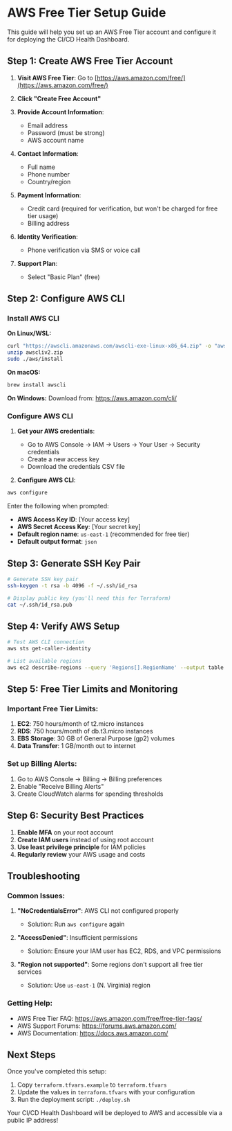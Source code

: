 # AWS Free Tier Setup Guide

This guide will help you set up an AWS Free Tier account and configure it for deploying the CI/CD Health Dashboard.

## Step 1: Create AWS Free Tier Account

1. **Visit AWS Free Tier**: Go to [https://aws.amazon.com/free/](https://aws.amazon.com/free/)
2. **Click "Create Free Account"**
3. **Provide Account Information**:
   - Email address
   - Password (must be strong)
   - AWS account name

4. **Contact Information**:
   - Full name
   - Phone number
   - Country/region

5. **Payment Information**:
   - Credit card (required for verification, but won't be charged for free tier usage)
   - Billing address

6. **Identity Verification**:
   - Phone verification via SMS or voice call

7. **Support Plan**:
   - Select "Basic Plan" (free)

## Step 2: Configure AWS CLI

### Install AWS CLI

**On Linux/WSL:**
```bash
curl "https://awscli.amazonaws.com/awscli-exe-linux-x86_64.zip" -o "awscliv2.zip"
unzip awscliv2.zip
sudo ./aws/install
```

**On macOS:**
```bash
brew install awscli
```

**On Windows:**
Download from: https://aws.amazon.com/cli/

### Configure AWS CLI

1. **Get your AWS credentials**:
   - Go to AWS Console → IAM → Users → Your User → Security credentials
   - Create a new access key
   - Download the credentials CSV file

2. **Configure AWS CLI**:
```bash
aws configure
```

Enter the following when prompted:
- **AWS Access Key ID**: [Your access key]
- **AWS Secret Access Key**: [Your secret key]
- **Default region name**: `us-east-1` (recommended for free tier)
- **Default output format**: `json`

## Step 3: Generate SSH Key Pair

```bash
# Generate SSH key pair
ssh-keygen -t rsa -b 4096 -f ~/.ssh/id_rsa

# Display public key (you'll need this for Terraform)
cat ~/.ssh/id_rsa.pub
```

## Step 4: Verify AWS Setup

```bash
# Test AWS CLI connection
aws sts get-caller-identity

# List available regions
aws ec2 describe-regions --query 'Regions[].RegionName' --output table
```

## Step 5: Free Tier Limits and Monitoring

### Important Free Tier Limits:

1. **EC2**: 750 hours/month of t2.micro instances
2. **RDS**: 750 hours/month of db.t3.micro instances
3. **EBS Storage**: 30 GB of General Purpose (gp2) volumes
4. **Data Transfer**: 1 GB/month out to internet

### Set up Billing Alerts:

1. Go to AWS Console → Billing → Billing preferences
2. Enable "Receive Billing Alerts"
3. Create CloudWatch alarms for spending thresholds

## Step 6: Security Best Practices

1. **Enable MFA** on your root account
2. **Create IAM users** instead of using root account
3. **Use least privilege principle** for IAM policies
4. **Regularly review** your AWS usage and costs

## Troubleshooting

### Common Issues:

1. **"NoCredentialsError"**: AWS CLI not configured properly
   - Solution: Run `aws configure` again

2. **"AccessDenied"**: Insufficient permissions
   - Solution: Ensure your IAM user has EC2, RDS, and VPC permissions

3. **"Region not supported"**: Some regions don't support all free tier services
   - Solution: Use `us-east-1` (N. Virginia) region

### Getting Help:

- AWS Free Tier FAQ: https://aws.amazon.com/free/free-tier-faqs/
- AWS Support Forums: https://forums.aws.amazon.com/
- AWS Documentation: https://docs.aws.amazon.com/

## Next Steps

Once you've completed this setup:

1. Copy `terraform.tfvars.example` to `terraform.tfvars`
2. Update the values in `terraform.tfvars` with your configuration
3. Run the deployment script: `./deploy.sh`

Your CI/CD Health Dashboard will be deployed to AWS and accessible via a public IP address!
